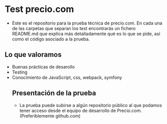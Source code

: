 <h1>Test precio.com</h1>
<ul>
<li>Este es el repositorio para la prueba técnica de precio.com. En cada una de las carpetas que separan los test encontrarás un fichero README.md que explica más detalladamente qué es lo que se pide, así como el código asociado a la prueba.</li>
  </ul>

<h2>Lo que valoramos</h2>
<ul>
<li>Buenas prácticas de desarollo</li>
<li>Testing</li>
<li>Conocimiento de JavaScript, css, webpack, symfony</li>

<h2>Presentación de la prueba</h2>
<ul>
<li>La prueba puede subirse a algún repositorio público al que podamos tener acceso desde el equipo de desarrollo de Precio.com. (Preferiblemente github.com)</li>
</ul>  
